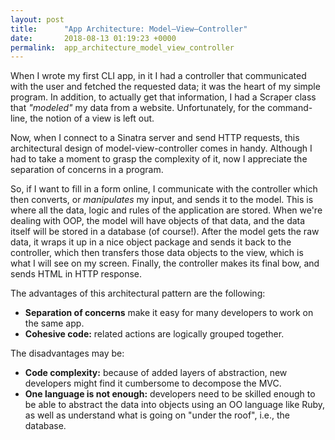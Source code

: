 ```yaml
---
layout: post
title:      "App Architecture: Model–View–Controller"
date:       2018-08-13 01:19:23 +0000
permalink:  app_architecture_model_view_controller
---
```



When I wrote my first CLI app, in it I had a controller that communicated with the user and fetched the requested data; it was the heart of my simple program. In addition, to actually get that information, I had a Scraper class that *"modeled"* my data from a website. Unfortunately, for the command-line, the notion of a view is left out.

Now, when I connect to a Sinatra server and send HTTP requests, this architectural design of model-view-controller comes in handy. Although I had to take a moment to grasp the complexity of it, now I appreciate the separation of concerns in a program.

So, if I want to fill in a form online, I communicate with the controller which then converts, or *manipulates* my input, and sends it to the model. This is where all the data, logic and rules of the application are stored. When we're dealing with OOP, the model will have objects of that data, and the data itself will be stored in a database (of course!). After the model gets the raw data, it wraps it up in a nice object package and sends it back to the controller, which then transfers those data objects to the view, which is what I will see on my screen. Finally, the controller makes its final bow, and sends HTML in HTTP response.

The advantages of this architectural pattern are the following:
* **Separation of concerns** make it easy for many developers to work on the same app.
* **Cohesive code:** related actions are logically grouped together.

The disadvantages may be:
* **Code complexity:** because of added layers of abstraction, new developers might find it cumbersome to decompose the MVC.
* **One language is not enough:** developers need to be skilled enough to be able to abstract the data into objects using an OO language like Ruby, as well as understand what is going on "under the roof", i.e., the database.
